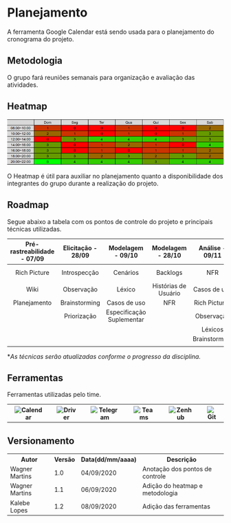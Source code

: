 # Planejamento

A ferramenta Google Calendar está sendo usada para o planejamento do cronograma do projeto.

## Metodologia
O grupo fará reuniões semanais para organização e avaliação das atividades.

## Heatmap
![Heatmap](Heatmap.png)

O Heatmap é útil para auxiliar no planejamento quanto a disponibilidade dos integrantes do grupo durante a realização do projeto.

## Roadmap
Segue abaixo a tabela com os pontos de controle do projeto e principais técnicas utilizadas.

| Pré-rastreabilidade - 07/09 | Elicitação - 28/09 | Modelagem - 09/10            | Modelagem - 28/10      | Análise - 09/11 | Pós-rastreabilidade - 26/11
| :-------------------------: | :----------------: | :--------------------------: | :--------------------: | :-------------: | :-------------------------: |
| Rich Picture                | Introspecção       | Cenários                     | Backlogs               | NFR             | Backward-from       
| Wiki                        | Observação         | Léxico                       | Histórias de Usuário   | Casos de uso    | Foward-from
| Planejamento                | Brainstorming      | Casos de uso                 | NFR                    | Rich Pictures   | EAP               
|                             | Priorização        | Especificação Suplementar    |                        | Observação      |                    
|                             |                    |                              |                        | Léxicos         |                    
|                             |                    |                              |                        | Brainstorming   |                    
|                             |                    |                              |                        |                 |

**As técnicas serão atualizadas conforme o progresso da disciplina.*

## Ferramentas

Ferramentas utilizadas pelo time.

<table>
    <tr>
        <th><img src="https://user-images.githubusercontent.com/44823367/92600965-98b6ab80-f282-11ea-9b23-9be7a2e48a70.png" alt="Calendar" width="100"                        hspace="10">
        </th>
        <th><img src="https://user-images.githubusercontent.com/44823367/92601222-edf2bd00-f282-11ea-939c-2dd7436fa5ff.png" alt="Driver" width="100"                        hspace="10">
        </th>
        <th><img src="https://user-images.githubusercontent.com/44823367/92601308-08c53180-f283-11ea-9c8b-6fc448b5efe6.png" alt="Telegram" width="100"                      hspace="10">
        </th>
        <th><img src="https://user-images.githubusercontent.com/44823367/92601366-1975a780-f283-11ea-843b-7d42951a7ee4.png" alt="Teams" width="100"                         hspace="10">
        </th>
        <th><img src="https://user-images.githubusercontent.com/44823367/92601872-b7697200-f283-11ea-8095-39b1ae65ce0a.png" alt="Zenhub" width="100"                       hspace="10">
        </th>
        <th><img src="https://user-images.githubusercontent.com/44823367/92601471-3a3dfd00-f283-11ea-97a1-941c8245ae14.png" alt="Git" width="110" hspace="10">              </th>
    </tr>
</table> 

## Versionamento
<table>
    <tr>
        <th>Autor</th>
        <th>Versão</th>
        <th>Data(dd/mm/aaaa)</th>
        <th>Descrição</th>
    <tr>
    <tr>
        <td>Wagner Martins</td>
        <td>1.0</td>
        <td>04/09/2020</td>
        <td>Anotação dos pontos de controle</td>
    </tr>
    <tr>
        <td>Wagner Martins</td>
        <td>1.1</td>
        <td>06/09/2020</td>
        <td>Adição do heatmap e metodologia</td>
    </tr>
    <tr>
        <td>Kalebe Lopes</td>
        <td>1.2</td>
        <td>08/09/2020</td>
        <td>Adição das ferramentas</td>
    </tr>
</table>   
